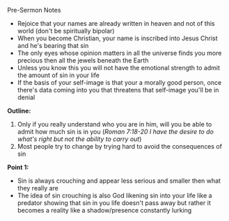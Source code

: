 
Pre-Sermon Notes
- Rejoice that your names are already written in heaven and not of this world (don't be spiritually bipolar)
- When you become Christian, your name is inscribed into Jesus Christ and he's bearing that sin
- The only eyes whose opinion matters in all the universe finds you more precious then all the jewels beneath the Earth
- Unless you know this you will not have the emotional strength to admit the amount of sin in your life
- If the basis of your self-image is that your a morally good person, once there's data coming into you that threatens that self-image you'll be in denial

**Outline:**
 1. Only if you really understand who you are in him, will you be able to admit how much sin is in you (*Roman 7:18-20 I have the desire to do what's right but not the ability to carry out*)
 2. Most people try to change by trying hard to avoid the consequences of sin 


**Point 1:**
- Sin is always crouching and appear less serious and smaller then what they really are
- The idea of sin crouching is also God likening sin into your life like a predator showing that sin in you life doesn't pass away but rather it becomes a reality like a shadow/presence constantly lurking




